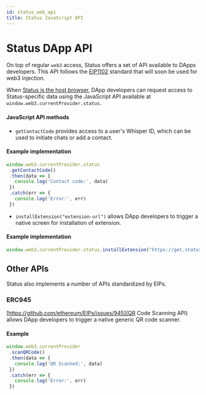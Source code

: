 ```yaml
---
id: status_web_api
title: Status JavaScript API
---
```


# Status DApp API

On top of regular `web3` access, Status offers a set of API available to DApps developers. This API follows the [EIP1102](https://github.com/ethereum/EIPs/blob/master/EIPS/eip-1102.md) standard that will soon be used for web3 injection.

When [Status is the host browser](https://docs.status.im/docs/status_optimized.html#detecting-status), DApp developers can request access to Status-specific data using the JavaScript API available at `window.web3.currentProvider.status`. 

#### JavaScript API methods

*  `getContactCode` provides access to a user's Whisper ID, which can be used to initiate chats or add a contact.

#### Example implementation

```JavaScript
window.web3.currentProvider.status
 .getContactCode()
 .then(data => {
   console.log('Contact code:', data)
 })
 .catch(err => {
   console.log('Error:', err)
 })
```

*  `installExtension("extension-url")` allows DApp developers to trigger a native screen for installation of extension.

#### Example implementation

```JavaScript
window.web3.currentProvider.status.installExtension("https://get.status.im/extension/ipfs@Qmb1B3jXNdc9WZCcWFzpkTXtrurnKxYQFvUDhp2J4SVCCX")
```

## Other APIs

Status also implements a number of APIs standardized by EIPs.

### ERC945

[https://github.com/ethereum/EIPs/issues/945](QR Code Scanning API) allows DApp developers to trigger a native generic QR code scanner.

#### Example

```JavaScript
window.web3.currentProvider
 .scanQRCode()
 .then(data => {
   console.log('QR Scanned:', data)
 })
 .catch(err => {
   console.log('Error:', err)
 })
```
